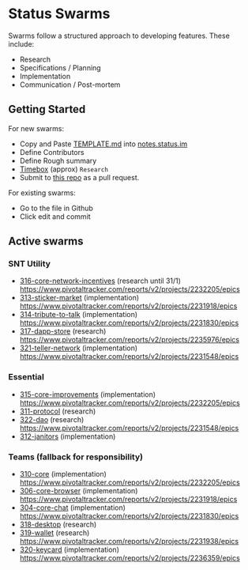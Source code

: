 # Status Swarms

Swarms follow a structured approach to developing features. These include:
- Research
- Specifications / Planning
- Implementation
- Communication / Post-mortem

## Getting Started

For new swarms:
- Copy and Paste [TEMPLATE.md](https://github.com/status-im/swarms/blob/master/TEMPLATE.md) into [notes.status.im](https://notes.status.im)
- Define Contributors
- Define Rough summary
- [Timebox](https://en.wikipedia.org/wiki/Timeboxing) (approx) `Research`
- Submit to [this repo](https://github.com/status-im/swarms) as a pull request.

For existing swarms:
- Go to the file in Github
- Click edit and commit

## Active swarms

### SNT Utility  
- [316-core-network-incentives](ideas/316-core-network-incentives.md) (research until 31/1)
https://www.pivotaltracker.com/reports/v2/projects/2232205/epics
- [313-sticker-market](ideas/313-sticker-market/readme.md) (implementation)
https://www.pivotaltracker.com/reports/v2/projects/2231918/epics
- [314-tribute-to-talk](ideas/314-tribute-to-talk/README.md) (implementation)
https://www.pivotaltracker.com/reports/v2/projects/2231830/epics
- [317-dapp-store](ideas/317-dapps-store.md) (research)
https://www.pivotaltracker.com/reports/v2/projects/2235976/epics
- [321-teller-network](ideas/321-teller-network.md) (implementation)
https://www.pivotaltracker.com/reports/v2/projects/2231548/epics

### Essential
- [315-core-improvements](ideas/315-core-improvements.md) (implementation)
https://www.pivotaltracker.com/reports/v2/projects/2232205/epics
- [311-protocol](ideas/311-status-protocol.md) (research)
- [322-dao](ideas/322-dao.md) (research)
https://www.pivotaltracker.com/reports/v2/projects/2231548/epics
- [312-janitors](ideas/312-swarm-janitors.md) (implementation)

### Teams (fallback for responsibility)
- [310-core](ideas/310-core.md) (implementation)
https://www.pivotaltracker.com/reports/v2/projects/2232205/epics
- [306-core-browser](ideas/306-core-browser.md) (implementation)
https://www.pivotaltracker.com/reports/v2/projects/2231918/epics
- [304-core-chat](ideas/304-core-chat.md) (implementation)
https://www.pivotaltracker.com/reports/v2/projects/2231830/epics
- [318-desktop](ideas/318-desktop.md) (research)
- [319-wallet](ideas/319-core-wallet.md) (research)
https://www.pivotaltracker.com/reports/v2/projects/2231938/epics
- [320-keycard](ideas/320-keycard.md) (implementation)
https://www.pivotaltracker.com/reports/v2/projects/2236359/epics

